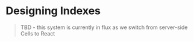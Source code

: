 # Designing Indexes

> TBD - this system is currently in flux as we switch from server-side Cells to React

